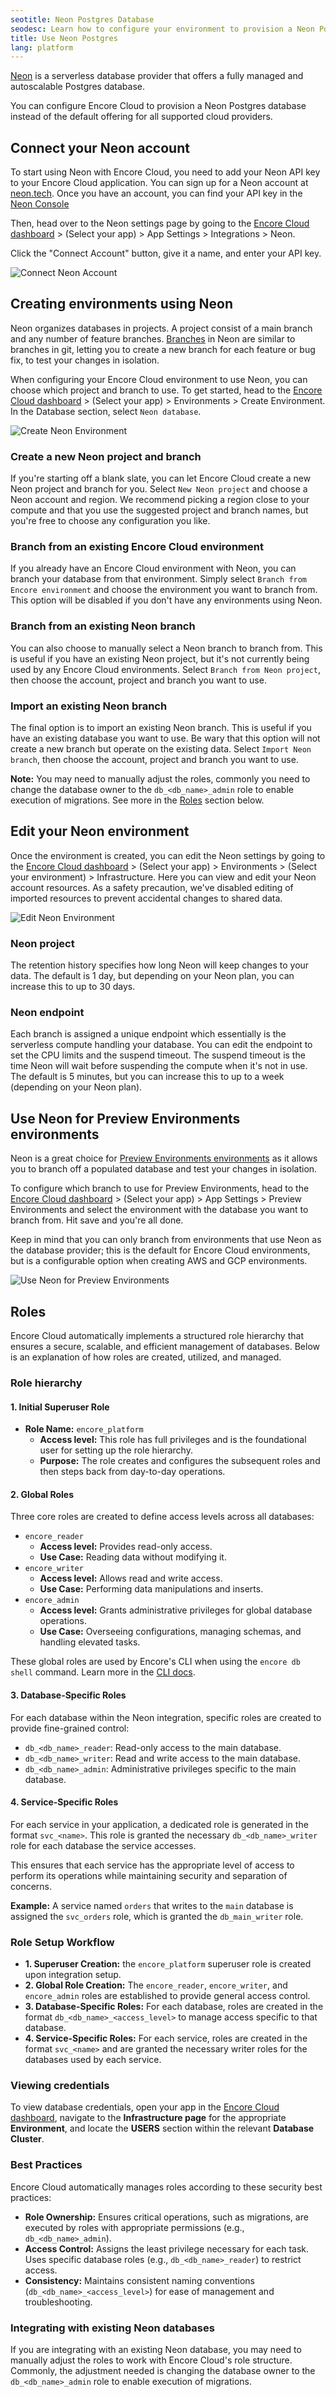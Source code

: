 ```yaml
---
seotitle: Neon Postgres Database
seodesc: Learn how to configure your environment to provision a Neon Postgres database.
title: Use Neon Postgres
lang: platform
---
```


[Neon](https://neon.tech/) is a serverless database provider that offers a fully managed and autoscalable
Postgres database.

You can configure Encore Cloud to provision a Neon Postgres database instead of the default offering for all supported cloud providers.

## Connect your Neon account
To start using Neon with Encore Cloud, you need to add your Neon API key to your Encore Cloud application. You can sign up for
a Neon account at [neon.tech](https://neon.tech/). Once you have an account, you can find your API key in the
[Neon Console](https://neon.tech/docs/manage/api-keys)

Then, head over to the Neon settings page by going to the
[Encore Cloud dashboard](https://app.encore.cloud) > (Select your app) > App Settings > Integrations > Neon.

Click the "Connect Account" button, give it a name, and enter your API key.

<img src="/assets/docs/connect-neon.png" title="Connect Neon Account" className="mx-auto"/>

## Creating environments using Neon
Neon organizes databases in projects. A project consist of a main branch and any number of feature branches.
[Branches](https://neon.tech/docs/introduction/branching) in Neon are similar to branches in git, letting you to create a new branch for each feature or bug fix, to test your changes in isolation.

When configuring your Encore Cloud environment to use Neon, you can choose which project and branch to use. To get started,
head to the [Encore Cloud dashboard](https://app.encore.cloud) > (Select your app) > Environments > Create Environment. In the Database section, select
`Neon database`.

<img src="/assets/docs/create-neon.png" title="Create Neon Environment" className="mx-auto"/>

### Create a new Neon project and branch
If you're starting off a blank slate, you can let Encore Cloud create a new Neon project and branch for you.
Select `New Neon project` and choose a Neon account and region. We recommend picking a region close to your compute and
that you use the suggested project and branch names, but you're free to choose any configuration you like.

### Branch from an existing Encore Cloud environment
If you already have an Encore Cloud environment with Neon, you can branch your database from that environment.
Simply select `Branch from Encore environment` and choose the environment you want to branch from. This option will
be disabled if you don't have any environments using Neon.

### Branch from an existing Neon branch
You can also choose to manually select a Neon branch to branch from. This is useful if you have an existing Neon project,
but it's not currently being used by any Encore Cloud environments. Select `Branch from Neon project`,
then choose the account, project and branch you want to use.

### Import an existing Neon branch
The final option is to import an existing Neon branch. This is useful if you have an existing database you want to use.
Be wary that this option will not create a new branch but operate on the existing data. Select `Import Neon branch`,
then choose the account, project and branch you want to use.

**Note:** You may need to manually adjust the roles, commonly you need to change the database owner to the `db_<db_name>_admin` role to enable execution of migrations.
See more in the [Roles](#roles) section below.

## Edit your Neon environment
Once the environment is created, you can edit the Neon settings by going to the [Encore Cloud dashboard](https://app.encore.cloud) > (Select your app) > Environments > (Select your environment) > Infrastructure.
Here you can view and edit your Neon account resources. As a safety precaution, we've disabled editing of imported
resources to prevent accidental changes to shared data.

<img src="/assets/docs/edit-neon.png" title="Edit Neon Environment" className="mx-auto"/>

### Neon project
The retention history specifies how long Neon will keep changes to your data. The default is 1 day, but depending on your
Neon plan, you can increase this to up to 30 days.

### Neon endpoint
Each branch is assigned a unique endpoint which essentially is the serverless compute handling your database.
You can edit the endpoint to set the CPU limits and the suspend timeout. The suspend timeout is the time Neon will wait
before suspending the compute when it's not in use. The default is 5 minutes, but you can increase this to up to a week
(depending on your Neon plan).

## Use Neon for Preview Environments environments
Neon is a great choice for [Preview Environments environments](/docs/platform/deploy/preview-environments) as it allows you to branch off a populated
database and test your changes in isolation.

To configure which branch to use for Preview Environments, head to the
[Encore Cloud dashboard](https://app.encore.cloud) > (Select your app) > App Settings > Preview Environments
and select the environment with the database you want to branch from. Hit save and you're all done.

Keep in mind that you can only branch from environments that use Neon as the database provider; this is the default for Encore Cloud environments, but is a configurable option when creating AWS and GCP environments.

<img src="/assets/docs/pr-neon.png" title="Use Neon for Preview Environments" className="mx-auto"/>

## Roles

Encore Cloud automatically implements a structured role hierarchy that ensures a secure, scalable, and efficient management of databases.
Below is an explanation of how roles are created, utilized, and managed.

### Role hierarchy

#### 1. Initial Superuser Role
- **Role Name:** `encore_platform`
  - **Access level:** This role has full privileges and is the foundational user for setting up the role hierarchy.
  - **Purpose:** The role creates and configures the subsequent roles and then steps back from day-to-day operations.

#### 2. Global Roles
Three core roles are created to define access levels across all databases:

- `encore_reader`
  - **Access level:** Provides read-only access.
  - **Use Case:** Reading data without modifying it.
- `encore_writer`
  - **Access level:** Allows read and write access.
  - **Use Case:** Performing data manipulations and inserts.
- `encore_admin`
  - **Access level:** Grants administrative privileges for global database operations.
  - **Use Case:** Overseeing configurations, managing schemas, and handling elevated tasks.

These global roles are used by Encore's CLI when using the `encore db shell` command.
Learn more in the [CLI docs](/docs/ts/primitives/databases#using-the-encore-cli).

#### 3. Database-Specific Roles
For each database within the Neon integration, specific roles are created to provide fine-grained control:
   - `db_<db_name>_reader`: Read-only access to the main database.
   - `db_<db_name>_writer`: Read and write access to the main database.
   - `db_<db_name>_admin`: Administrative privileges specific to the main database.

#### 4. Service-Specific Roles
For each service in your application, a dedicated role is generated in the format `svc_<name>`. This role is granted the necessary `db_<db_name>_writer` role for each database the service accesses.

This ensures that each service has the appropriate level of access to perform its operations while maintaining security and separation of concerns.

**Example:** A service named `orders` that writes to the `main` database is assigned the `svc_orders` role, which is granted the `db_main_writer` role.

### Role Setup Workflow

- **1. Superuser Creation:** the `encore_platform` superuser role is created upon integration setup.
- **2. Global Role Creation:** The `encore_reader`, `encore_writer`, and `encore_admin` roles are established to provide general access control.
- **3. Database-Specific Roles:** For each database, roles are created in the format `db_<db_name>_<access_level>` to manage access specific to that database.
- **4. Service-Specific Roles:** For each service, roles are created in the format `svc_<name>` and are granted the necessary writer roles for the databases used by each service.

### Viewing credentials

To view database credentials, open your app in the [Encore Cloud dashboard](https://app.encore.cloud), navigate to the **Infrastructure page** for the appropriate **Environment**, and locate the **USERS** section within the relevant **Database Cluster**.


### Best Practices

Encore Cloud automatically manages roles according to these security best practices:

- **Role Ownership:** Ensures critical operations, such as migrations, are executed by roles with appropriate permissions (e.g., `db_<db_name>_admin`).
- **Access Control:** Assigns the least privilege necessary for each task. Uses specific database roles (e.g., `db_<db_name>_reader`) to restrict access.
- **Consistency:** Maintains consistent naming conventions (`db_<db_name>_<access_level>`) for ease of management and troubleshooting.

### Integrating with existing Neon databases

If you are integrating with an existing Neon database, you may need to manually adjust the roles to work with Encore Cloud's role structure.
Commonly, the adjustment needed is changing the database owner to the `db_<db_name>_admin` role to enable execution of migrations.
